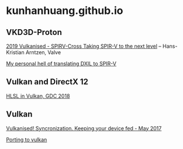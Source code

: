 # kunhanhuang.github.io
## VKD3D-Proton
[2019 Vulkanised - SPIRV-Cross Taking SPIR-V to the next level](https://www.youtube.com/watch?v=lv-fh_oFJUc) – Hans-Kristian Arntzen, Valve

[My personal hell of translating DXIL to SPIR-V](https://themaister.net/blog/2021/09/05/my-personal-hell-of-translating-dxil-to-spir-v-part-1/)

## Vulkan and DirectX 12
[HLSL in Vulkan, GDC 2018](https://www.youtube.com/watch?v=42lqJ-iXc7g&t=1278s)

## Vulkan
[Vulkanised! Syncronization. Keeping your device fed - May 2017](https://www.youtube.com/watch?v=oF7vOTTaAh4)

[Porting to vulkan](https://www.youtube.com/watch?v=nBfrPerknBk)
